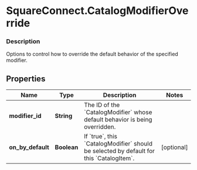 # SquareConnect.CatalogModifierOverride

### Description

Options to control how to override the default behavior of the specified modifier.

## Properties
Name | Type | Description | Notes
------------ | ------------- | ------------- | -------------
**modifier_id** | **String** | The ID of the &#x60;CatalogModifier&#x60; whose default behavior is being overridden. | 
**on_by_default** | **Boolean** | If &#x60;true&#x60;, this &#x60;CatalogModifier&#x60; should be selected by default for this &#x60;CatalogItem&#x60;. | [optional] 


